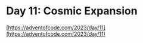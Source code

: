 # Day 11: Cosmic Expansion

[https://adventofcode.com/2023/day/11](https://adventofcode.com/2023/day/11)